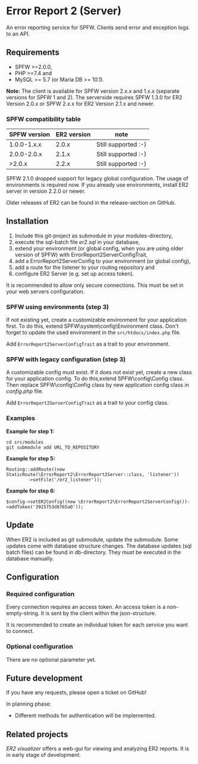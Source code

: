 # Error Report 2 (Server)

An error reporting service for SPFW.
Clients send error and exception logs to an API.

## Requirements 

* SPFW >=2.0.0,
* PHP >=7.4 and
* MySQL >= 5.7 (or Maria DB >= 10.1).

__Note:__
The client is available for SPFW version 2.x.x and 1.x.x (separate versions for SPFW 1 and 2).
The serverside requires SPFW 1.3.0 for ER2 Version 2.0.x or SPFW 2.x.x for ER2 Version 2.1.x and newer.

### SPFW compatibility table

|SPFW version|ER2 version|note|
|---|---|---|
|1.0.0-1.x.x|2.0.x|Still supported :-)|
|2.0.0-2.0.x|2.1.x|Still supported :-)|
|>2.0.x     |2.2.x|Still supported :-)|

SPFW 2.1.0 dropped support for legacy global configuration.
The usage of environments is required now.
If you already use environments, install ER2 server in version 2.2.0 or newer.

Older releases of ER2 can be found in the release-section on GitHub.

## Installation

1. Include this git-project as submodule in your modules-directory,
2. execute the sql-batch file _er2.sql_ in your database,
3. extend your environment (or global config, when you are using older version of SPFW) with ErrorReport2ServerConfigTrait,
4. add a ErrorReport2ServerConfig to your environment (or global config),
5. add a route for the listener to your routing repository and
6. configure ER2 Server (e.g. set up access token).

It is recommended to allow only secure connections.
This must be set in your web servers configuration.

### SPFW using environments (step 3)
If not existing yet, create a customizable environment for your application first.
To do this, extend SPFW\system\config\Environment class.
Don't forget to update the used environment in the `src/htdocs/index.php` file.

Add `ErrorReport2ServerConfigTrait` as a trait to your environment.

### SPFW with legacy configuration (step 3)
A customizable config must exist.
If it does not exist yet, create a new class for your application config.
To do this,extend SPFW\config\Config class.
Then replace SPFW\config\Config class by new application config class in _config.php_ file.

Add `ErrorReport2ServerConfigTrait` as a trait to your config class.

### Examples

__Example for step 1:__
```
cd src/modules
git submodule add URL_TO_REPOSITORY
```

__Example for step 5:__

```
Routing::addRoute((new StaticRoute(\ErrorReport2\ErrorReport2Server::class, 'listener'))
		->setFile('/er2_listener'));
```

__Example for step 6:__

```
$config->setER2Config((new \ErrorReport2\ErrorReport2ServerConfig())->addToken('3915753d8765a0'));
```


## Update
When ER2 is included as git submodule, update the submodule.
Some updates come with database structure changes.
The database updates (sql batch files) can be found in db-directory.
They must be executed in the database manually.


## Configuration

### Required configuration

Every connection requires an access token.
An access token is a non-empty-string.
It is sent by the client within the json-structure.

It is recommended to create an individual token for each service you want to connect.

### Optional configuration

There are no optional parameter yet.

## Future development

If you have any requests, please open a ticket on GitHub!

In planning phase:
* Different methods for authentication will be implemented.

## Related projects

_ER2 visualizer_ offers a web-gui for viewing and analyzing ER2 reports.
It is in early stage of development.
